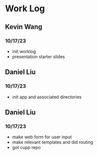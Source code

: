 # Work Log

## Kevin Wang

### 10/17/23
* init worklog
* presentation starter slides


## Daniel Liu

### 10/17/23

* init app and associated directories

## Daniel Liu

### 10/17/23

* make web form for user input
* make relevant templates and did routing
* got cupp repo
